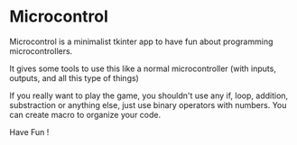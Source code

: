 # Microcontrol

Microcontrol is a minimalist tkinter app to have fun about programming microcontrollers.

It gives some tools to use this like a normal microcontroller (with inputs, outputs, and all this type of things)

If you really want to play the game, you shouldn't use any if, loop, addition, substraction or anything else, just use binary operators with numbers.
You can create macro to organize your code.

Have Fun !
